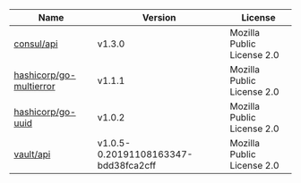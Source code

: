 Name|Version|License
---|---|---
[consul/api](https://github.com/hashicorp/consul)|v1.3.0|Mozilla Public License 2.0
[hashicorp/go-multierror](https://github.com/hashicorp/go-multierror)|v1.1.1|Mozilla Public License 2.0
[hashicorp/go-uuid](https://github.com/hashicorp/go-uuid)|v1.0.2|Mozilla Public License 2.0
[vault/api](https://github.com/hashicorp/vault)|v1.0.5-0.20191108163347-bdd38fca2cff|Mozilla Public License 2.0
